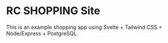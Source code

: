# RC SHOPPING Site
This is an example shopping app using Svelte + Tailwind CSS + Node/Express + PostgreSQL.
